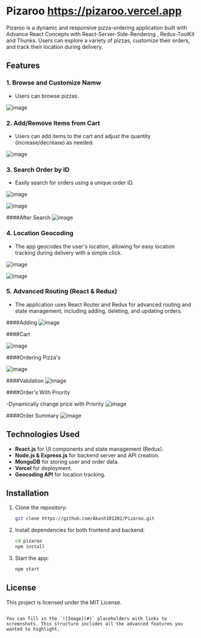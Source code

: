 
# Pizaroo https://pizaroo.vercel.app

Pizaroo is a dynamic and responsive pizza-ordering application built with Advance React Concepts with React-Server-Side-Rendering , Redux-ToolKit and Thunks. Users can explore a variety of pizzas, customize their orders, and track their location during delivery.

## Features

### 1. Browse and Customize Namw
- Users can browse pizzas.

![image](https://github.com/user-attachments/assets/4598ae49-816d-4118-ae88-c89565a4d436)


### 2. Add/Remove Items from Cart
- Users can add items to the cart and adjust the quantity (increase/decrease) as needed.


![image](https://github.com/user-attachments/assets/5305c38e-65fa-446a-a562-26ff2612466e)


### 3. Search Order by ID
- Easily search for orders using a unique order ID.

![image](https://github.com/user-attachments/assets/a6afc222-e873-4683-b716-ecd6f1112093)

![image](https://github.com/user-attachments/assets/33d492dd-33d5-4c00-9a69-5852f943a816)

####After Search
![image](https://github.com/user-attachments/assets/6a2a4412-0679-4c53-9648-4aaaf2248c6e)


### 4. Location Geocoding
- The app geocodes the user's location, allowing for easy location tracking during delivery with a simple click.

![image](https://github.com/user-attachments/assets/7fcc1aed-8186-4f4c-926d-02a9422d09fe)

![image](https://github.com/user-attachments/assets/16a06dc5-268e-4758-8ae6-91fd23283a82)


### 5. Advanced Routing (React & Redux)
- The application uses React Router and Redux for advanced routing and state management, including adding, deleting, and updating orders.

####Adding
![image](https://github.com/user-attachments/assets/bfba1f90-e342-415a-ae20-bd63687a81bb)

####Cart

![image](https://github.com/user-attachments/assets/3f587ffc-e0c5-4c68-84c2-e4c1b68f2c5a)

####Ordering Pizza's

![image](https://github.com/user-attachments/assets/8e76aa2a-a304-4037-8690-929ee65a0d9e)

####Validation
![image](https://github.com/user-attachments/assets/8575e275-e9ee-4153-9b36-65bcded6f338)

####Order's With Priority

-Dynamically change price with Priority
![image](https://github.com/user-attachments/assets/5024cd04-215e-4939-9c76-dff8aa1d7a0e)

####Order Summary
![image](https://github.com/user-attachments/assets/492ce189-5ede-493b-8153-00b605bca443)


####
## Technologies Used

- **React.js** for UI components and state management (Redux).
- **Node.js & Express.js** for backend server and API creation.
- **MongoDB** for storing user and order data.
- **Vercel** for deployment.
- **Geocoding API** for location tracking.

## Installation

1. Clone the repository:
   ```bash
   git clone https://github.com/Akash101202/Pizaroo.git
   ```

2. Install dependencies for both frontend and backend:
   ```bash
   cd pizaroo
   npm install
   ```

3. Start the app:
   ```bash
   npm start
   ```

## License

This project is licensed under the MIT License.
```

You can fill in the `![Image](#)` placeholders with links to screenshots. This structure includes all the advanced features you wanted to highlight.
